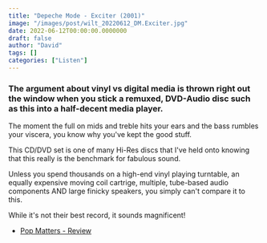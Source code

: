 ```yaml
---
title: "Depeche Mode - Exciter (2001)"
image: "/images/post/wilt_20220612_DM.Exciter.jpg"
date: 2022-06-12T00:00:00.0000000
draft: false
author: "David"
tags: []
categories: ["Listen"]
---
```

### The argument about vinyl vs digital media is thrown right out the window when you stick a remuxed, DVD-Audio disc such as this into a half-decent media player.

 The moment the full on mids and treble hits your ears and the bass rumbles your viscera, you know why you've kept the good stuff.

 This CD/DVD set is one of many Hi-Res discs that I've held onto knowing that this really is the benchmark for fabulous sound.

 Unless you spend thousands on a high-end vinyl playing turntable, an equally expensive moving coil cartrige, multiple, tube-based audio components AND large finicky speakers, you simply can't compare it to this.

 While it's not their best record, it sounds magnificent!

-  [Pop Matters - Review](https://www.popmatters.com/depechemode-exciter2-2495882711.html)